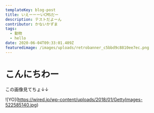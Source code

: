 ```yaml
---
templateKey: blog-post
title: いえーーーいCMSだー
description: テストだよーん
contributor: かないかずま
tags:
  - 動物
  - hello
date: 2020-06-04T09:33:01.409Z
featuredimage: /images/uploads/retrobanner_c5bbd9c8810ee7ec.png
---
```

# こんにちわー

この画像見てちょ↓↓

!\[YO](https://wired.jp/wp-content/uploads/2018/01/GettyImages-522585140.jpg)